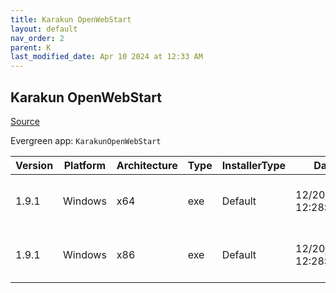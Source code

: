 ```yaml
---
title: Karakun OpenWebStart
layout: default
nav_order: 2
parent: K
last_modified_date: Apr 10 2024 at 12:33 AM
---
```


## Karakun OpenWebStart

[Source](https://openwebstart.com/ows/)

Evergreen app: `KarakunOpenWebStart`

| Version | Platform | Architecture | Type | InstallerType | Date                | Size     | URI                                                                                                                                                                                                        |
| ------- | -------- | ------------ | ---- | ------------- | ------------------- | -------- | ---------------------------------------------------------------------------------------------------------------------------------------------------------------------------------------------------------- |
| 1.9.1   | Windows  | x64          | exe  | Default       | 12/20/2023 12:28:09 | 55956048 | [https://github.com/karakun/OpenWebStart/releases/download/v1.9.1/OpenWebStart_windows-x64_1_9_1.exe](https://github.com/karakun/OpenWebStart/releases/download/v1.9.1/OpenWebStart_windows-x64_1_9_1.exe) |
| 1.9.1   | Windows  | x86          | exe  | Default       | 12/20/2023 12:28:09 | 55892048 | [https://github.com/karakun/OpenWebStart/releases/download/v1.9.1/OpenWebStart_windows-x32_1_9_1.exe](https://github.com/karakun/OpenWebStart/releases/download/v1.9.1/OpenWebStart_windows-x32_1_9_1.exe) |
